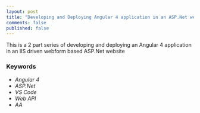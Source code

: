```yaml
---
layout: post
title: "Developing and Deploying Angular 4 application in an ASP.Net webform driven website - Part 1 "
comments: false
published: false
---
```


This is a 2 part series of developing and deploying an Angular 4 application in an IIS driven webform based ASP.Net website
<!-- more -->

### Keywords

- _Angular 4_
- _ASP.Net_
- _VS Code_
- _Web API_
- _AA_

